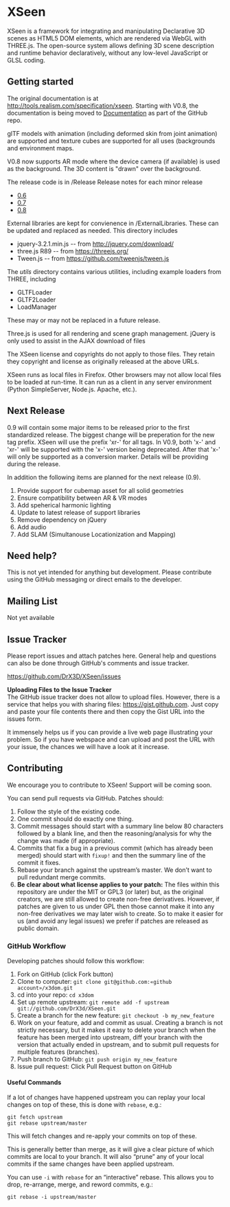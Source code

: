 # XSeen

XSeen is a framework for integrating and manipulating Declarative 3D scenes as HTML5 DOM elements, which are rendered via WebGL with THREE.js. The open-source system allows defining 3D scene description and runtime
behavior declaratively, without any low-level JavaScript or GLSL coding.


## Getting started

The original documentation is at http://tools.realism.com/specification/xseen. Starting with V0.8, the documentation is being moved to [Documentation](Documentation.md) as part of the GitHub repo.

glTF models with animation (including deformed skin from joint animation) are supported and texture cubes are supported for all uses (backgrounds and environment maps. 

V0.8 now supports AR mode where the device camera (if available) is used as the background. The 3D content is "drawn" over the background.

The release code is in /Release
Release notes for each minor release
 
 * [0.6](ReleaseNotes-V.6.md)
 * [0.7](ReleaseNotes-V.7.md)
 * [0.8](ReleaseNotes-V.8.md)


External libraries are kept for convienence in /ExternalLibraries. These can be updated
and replaced as needed. This directory includes
 * jquery-3.2.1.min.js -- from http://jquery.com/download/
 * three.js R89 -- from https://threejs.org/
 * Tween.js -- from https://github.com/tweenjs/tween.js


The _utils_ directory contains various utilities, including example loaders from THREE, including
 * GLTFLoader
 * GLTF2Loader
 * LoadManager

These may or may not be replaced in a future release. 


Three.js is used for all rendering and scene graph management. jQuery is only used to assist in the AJAX download of files

The XSeen license and copyrights do not apply to those files. They retain they copyright and license
as originally released at the above URLs.


XSeen runs as local files in Firefox. Other browsers may not allow local files to be loaded
at run-time. It can run as a client in any server environment (Python SimpleServer, Node.js. Apache, etc.).

## Next Release

0.9 will contain some major items to be released prior to the first standardized release. The biggest change will be preperation for the new tag prefix. XSeen will use the prefix 'xr-' for all tags. In V0.9, both 'x-' and 'xr-' will be supported with the 'x-' version being deprecated. After that 'x-' will only be supported as a conversion marker. Details will be providing during the release. 

In addition the following items are planned for the next release (0.9).

 1. Provide support for cubemap asset for all solid geometries
 1. Ensure compatibility between AR & VR modes
 1. Add speherical harmonic lighting
 1. Update to latest release of support libraries
 1. Remove dependency on jQuery
 1. Add audio
 1. Add SLAM (Simultanouse Locationization and Mapping)




Need help?
----------
This is not yet intended for anything but development. Please contribute using
the GitHub messaging or direct emails to the developer.


Mailing List
-------------
Not yet available


Issue Tracker
-------------
Please report issues and attach patches here. General help and questions can also be done through GitHub's comments and issue tracker.

https://github.com/DrX3D/XSeen/issues


**Uploading Files to the Issue Tracker**   
The GitHub issue tracker does not allow to upload files. However, there is a service that helps you with sharing files: https://gist.github.com. Just copy and paste your file contents there and then copy the Gist URL into the issues form.

It immensely helps us if you can provide a live web page illustrating your problem. So if you have webspace and can upload and post the URL with your issue, the chances we will have a look at it increase.


Contributing
------------
We encourage you to contribute to XSeen! Support will be coming soon.

You can send pull requests via GitHub. Patches should:

 1. Follow the style of the existing code.
 1. One commit should do exactly one thing.
 1. Commit messages should start with a summary line below 80 characters followed by a blank line, and then the reasoning/analysis for why the change was made (if appropriate).
 1. Commits that fix a bug in a previous commit (which has already been merged) should start with `fixup!` and then the summary line of the commit it fixes.
 1. Rebase your branch against the upstream’s master. We don’t want to pull redundant merge commits.
 1. **Be clear about what license applies to your patch:** The files within this repository are under the MIT or GPL3 (or later) but, as the original creators, we are still allowed to create non-free derivatives. However, if patches are given to us under GPL then those cannot make it into any non-free derivatives we may later wish to create. So to make it easier for us (and avoid any legal issues) we prefer if patches are released as public domain.


### GitHub Workflow

Developing patches should follow this workflow:

  1.  Fork on GitHub (click Fork button)
  1.  Clone to computer: `git clone git@github.com:«github account»/x3dom.git`
  1.  cd into your repo: `cd x3dom`
  1.  Set up remote upstream: `git remote add -f upstream git://github.com/DrX3d/XSeen.git`
  1.  Create a branch for the new feature: `git checkout -b my_new_feature`
  1.  Work on your feature, add and commit as usual. Creating a branch is not strictly necessary, but it makes it easy to delete your branch when the feature has been merged into upstream, diff your branch with the version that actually ended in upstream, and to submit pull requests for multiple features (branches).
  1.  Push branch to GitHub: `git push origin my_new_feature`
  1.  Issue pull request: Click Pull Request button on GitHub

#### Useful Commands

If a lot of changes have happened upstream you can replay your local changes on top of these, this is done with `rebase`, e.g.:

    git fetch upstream
    git rebase upstream/master

This will fetch changes and re-apply your commits on top of these.

This is generally better than merge, as it will give a clear picture of which commits are local to your branch. It will also “prune” any of your local commits if the same changes have been applied upstream.

You can use `-i` with `rebase` for an “interactive” rebase. This allows you to drop, re-arrange, merge, and reword commits, e.g.:

	git rebase -i upstream/master

[GPL 3]:         http://www.gnu.org/copyleft/gpl.html
